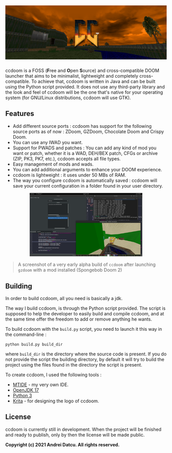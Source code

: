 # <div align = center><img src="https://raw.githubusercontent.com/datcuandrei/ccdoom/master/img/banner.png" /></div>
ccdoom is a FOSS (<b>F</b>ree and <b>O</b>pen <b>S</b>ource) and cross-compatible DOOM launcher that aims to be minimalist, lightweight and completely cross-compatible. To achieve that, ccdoom is written in Java and can be built using the Python script provided. It does not use any third-party library and the look and feel of ccdoom will be the one that's native for your operating system (for GNU/Linux distributions, ccdoom will use GTK).

## Features
- Add different source ports : ccdoom has support for the following source ports as of now : ZDoom, GZDoom, Chocolate Doom and Crispy Doom.
- You can use any IWAD you want.
- Support for PWADS and patches : You can add any kind of mod you want or patch, whether it is a WAD, DEH/BEX patch, CFGs or archive (ZIP, PK3, PK7, etc.), ccdoom accepts all file types.
- Easy management of mods and wads.
- You can add additional arguments to enhance your DOOM experience.
- ccdoom is lightweight : it uses under 50 MBs of RAM.
- The way you configure ccdoom is automatically saved : ccdoom will save your current configuration in a folder found in your user directory.

<div align = center><img src="https://raw.githubusercontent.com/datcuandrei/ccdoom/master/veryearlyalphabuild.png" width=70% height=70% /></div>

>A screenshot of a very early alpha build of `ccdoom` after launching `gzdoom` with a mod installed (Spongebob Doom 2)

## Building
In order to build ccdoom, all you need is basically a jdk.

The way I build ccdoom, is through the Python script provided. The script is supposed to help the developer to easily build and compile ccdoom, and at the same time offer the freedom to add or remove anything he wants.

To build ccdoom with the `build.py` script, you need to launch it this way in the command-line :
```
python build.py build_dir
```
where `build_dir` is the directory where the source code is present.
If you do not provide the script the building directory, by default it will try to build the project using the files found in the directory the script is present.

To create ccdoom, I used the following tools :
- [MTIDE](https://github.com/datcuandrei/MTIDE) - my very own IDE.
- [OpenJDK 17](https://openjdk.java.net/)
- [Python 3](https://www.python.org/)
- [Krita](https://krita.org/en/) - for designing the logo of ccdoom.

## License
ccdoom is currently still in development. When the project will be finished and ready to publish, only by then the license will be made public.

<b>Copyright (c) 2021 Andrei Datcu. All rights reserved.</b>
